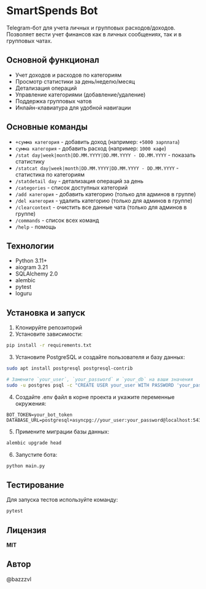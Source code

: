# SmartSpends Bot

Telegram-бот для учета личных и групповых расходов/доходов. Позволяет вести учет финансов как в личных сообщениях, так и в групповых чатах.

## Основной функционал

- Учет доходов и расходов по категориям
- Просмотр статистики за день/неделю/месяц
- Детализация операций
- Управление категориями (добавление/удаление)
- Поддержка групповых чатов
- Инлайн-клавиатура для удобной навигации

## Основные команды

- `+сумма категория` - добавить доход (например: `+5000 зарплата`)
- `сумма категория` - добавить расход (например: `1000 кафе`) 
- `/stat day|week|month|DD.MM.YYYY|DD.MM.YYYY - DD.MM.YYYY` - показать статистику
- `/statcat day|week|month|DD.MM.YYYY|DD.MM.YYYY - DD.MM.YYYY` - статистика по категориям
- `/statdetail day` - детализация операций за день
- `/categories` - список доступных категорий
- `/add категория` - добавить категорию (только для админов в группе)
- `/del категория` - удалить категорию (только для админов в группе)
- `/clearcontext` - очистить все данные чата (только для админов в группе)
- `/commands` - список всех команд
- `/help` - помощь

## Технологии

- Python 3.11+
- aiogram 3.21
- SQLAlchemy 2.0
- alembic
- pytest
- loguru

## Установка и запуск

1. Клонируйте репозиторий
2. Установите зависимости:
```bash
pip install -r requirements.txt
```
3. Установите PostgreSQL и создайте пользователя и базу данных:
```bash
sudo apt install postgresql postgresql-contrib
```
```bash
# Замените `your_user`, `your_password` и `your_db` на ваши значения
sudo -u postgres psql -c "CREATE USER your_user WITH PASSWORD 'your_password'; CREATE DATABASE your_db OWNER your_user; GRANT ALL PRIVILEGES ON DATABASE your_db TO your_user;"
```

4. Создайте .env файл в корне проекта и укажите переменные окружения:
```env
BOT_TOKEN=your_bot_token
DATABASE_URL=postgresql+asyncpg://your_user:your_password@localhost:5432/your_db
```
5. Примените миграции базы данных:
```bash
alembic upgrade head
```
6. Запустите бота:
```bash
python main.py
```

## Тестирование
Для запуска тестов используйте команду:
```bash
pytest
```
## Лицензия
**MIT**

## Автор
@bazzzvl